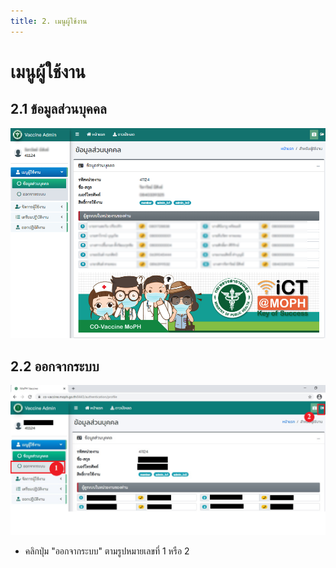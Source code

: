 ```yaml
---
title: 2. เมนูผู้ใช้งาน
---
```


# เมนูผู้ใช้งาน

## 2.1 ข้อมูลส่วนบุคคล
![](./img/user-profile.png)

## 2.2 ออกจากระบบ
![](./img/userlogout.png)
- คลิกปุ่ม "ออกจากระบบ" ตามรูปหมายเลขที่ 1 หรือ 2 
 